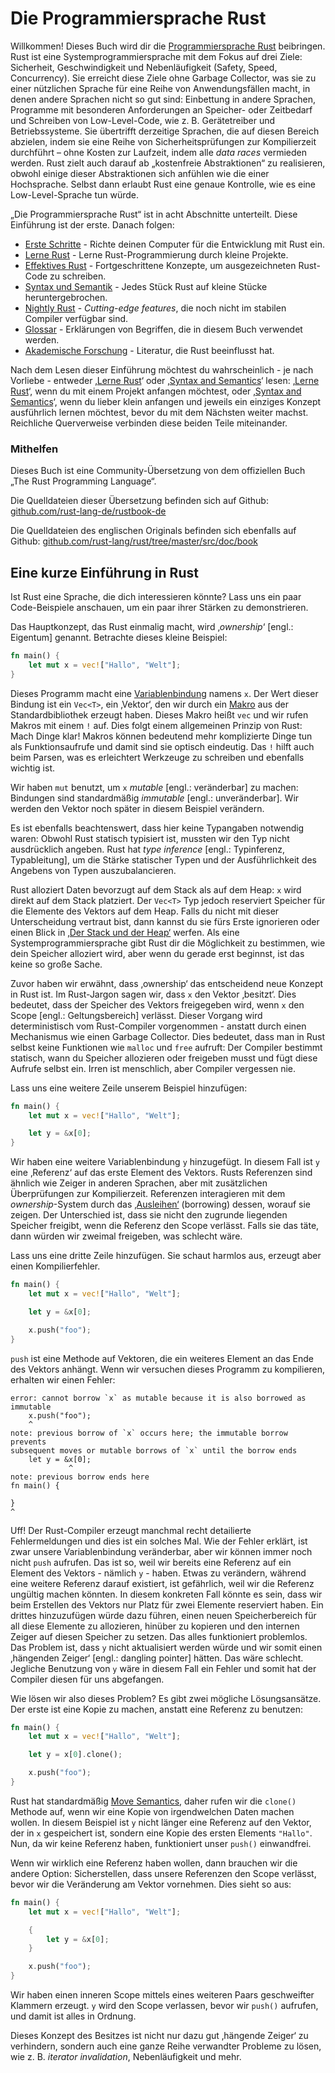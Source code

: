 # Die Programmiersprache Rust

Willkommen! Dieses Buch wird dir die [Programmiersprache Rust][rust] beibringen.
Rust ist eine Systemprogrammiersprache mit dem Fokus auf drei Ziele:
Sicherheit, Geschwindigkeit und Nebenläufigkeit (Safety, Speed, Concurrency).
Sie erreicht diese Ziele ohne Garbage Collector, was sie zu einer nützlichen Sprache
für eine Reihe von Anwendungsfällen macht, in denen andere Sprachen nicht so gut sind:
Einbettung in andere Sprachen, Programme mit besonderen Anforderungen an Speicher-
oder Zeitbedarf und Schreiben von Low-Level-Code, wie z. B. Gerätetreiber und
Betriebssysteme.
Sie übertrifft derzeitige Sprachen, die auf diesen Bereich abzielen, indem sie eine
Reihe von Sicherheitsprüfungen zur Kompilierzeit durchführt – ohne Kosten zur Laufzeit,
indem alle *data races* vermieden werden.
Rust zielt auch darauf ab „kostenfreie Abstraktionen“ zu realisieren, obwohl
einige dieser Abstraktionen sich anfühlen wie die einer Hochsprache.
Selbst dann erlaubt Rust eine genaue Kontrolle, wie es eine Low-Level-Sprache tun würde.

[rust]: https://www.rust-lang.org

„Die Programmiersprache Rust“ ist in acht Abschnitte unterteilt.
Diese Einführung ist der erste. Danach folgen:

* [Erste Schritte][es] - Richte deinen Computer für die Entwicklung mit Rust ein.
* [Lerne Rust][lr] - Lerne Rust-Programmierung durch kleine Projekte.
* [Effektives Rust][er] - Fortgeschrittene Konzepte, um ausgezeichneten Rust-Code zu schreiben.
* [Syntax und Semantik][ss] - Jedes Stück Rust auf kleine Stücke heruntergebrochen.
* [Nightly Rust][nr] - *Cutting-edge features*, die noch nicht im stabilen Compiler verfügbar sind.
* [Glossar][gl] - Erklärungen von Begriffen, die in diesem Buch verwendet werden.
* [Akademische Forschung][bi] - Literatur, die Rust beeinflusst hat.

[es]: Erste_Schritte.html
[lr]: Lerne_Rust.html
[er]: Effektives_Rust.html
[ss]: Syntax_Und_Semantik.html
[nr]: Nightly_Rust.html
[gl]: Glossar.html
[bi]: Bibliografie.html

Nach dem Lesen dieser Einführung möchtest du wahrscheinlich - je nach Vorliebe -
entweder ‚[Lerne Rust][lr]‘ oder ‚[Syntax and Semantics][ss]‘ lesen:
‚[Lerne Rust][lr]‘, wenn du mit einem Projekt anfangen möchtest,
oder ‚[Syntax and Semantics][ss]‘, wenn du lieber klein anfangen und jeweils ein
einziges Konzept ausführlich lernen möchtest, bevor du mit dem Nächsten weiter machst.
Reichliche Querverweise verbinden diese beiden Teile miteinander.

### Mithelfen
Dieses Buch ist eine Community-Übersetzung von dem offiziellen Buch „The Rust Programming Language“.

Die Quelldateien dieser Übersetzung befinden sich auf Github:
[github.com/rust-lang-de/rustbook-de](https://github.com/rust-lang-de/rustbook-de)

Die Quelldateien des englischen Originals befinden sich ebenfalls auf Github:
[github.com/rust-lang/rust/tree/master/src/doc/book](https://github.com/rust-lang/rust/tree/master/src/doc/book)

## Eine kurze Einführung in Rust

Ist Rust eine Sprache, die dich interessieren könnte? Lass uns ein paar 
Code-Beispiele anschauen, um ein paar ihrer Stärken zu demonstrieren.

Das Hauptkonzept, das Rust einmalig macht, wird ‚*ownership*‘ [engl.: Eigentum]
genannt. Betrachte dieses kleine Beispiel:

```rust
fn main() {
    let mut x = vec!["Hallo", "Welt"];
}
```

Dieses Programm macht eine [Variablenbindung][var] namens `x`. Der Wert dieser 
Bindung ist ein `Vec<T>`, ein ‚Vektor‘, den wir durch ein [Makro][macro] 
aus der Standardbibliothek erzeugt haben. Dieses Makro heißt `vec` und wir rufen 
Makros mit einem `!` auf. Dies folgt einem allgemeinen Prinzip von Rust:
Mach Dinge klar! Makros können bedeutend mehr komplizierte Dinge tun als 
Funktionsaufrufe und damit sind sie optisch eindeutig. Das `!` hilft auch beim 
Parsen, was es erleichtert Werkzeuge zu schreiben und ebenfalls wichtig ist.

Wir haben `mut` benutzt, um `x` *mutable* [engl.: veränderbar] zu machen:
Bindungen sind standardmäßig *immutable* [engl.: unveränderbar].
Wir werden den Vektor noch später in diesem Beispiel verändern.

Es ist ebenfalls beachtenswert, dass hier keine Typangaben notwendig waren: 
Obwohl Rust statisch typisiert ist, mussten wir den Typ nicht ausdrücklich 
angeben. Rust hat *type inference* [engl.: Typinferenz, Typableitung], um 
die Stärke statischer Typen und der Ausführlichkeit des Angebens von Typen 
auszubalancieren.

Rust alloziert Daten bevorzugt auf dem Stack als auf dem Heap: `x` wird direkt
auf dem Stack platziert. Der `Vec<T>` Typ jedoch reserviert Speicher für die
Elemente des Vektors auf dem Heap. Falls du nicht mit dieser Unterscheidung
vertraut bist, dann kannst du sie fürs Erste ignorieren oder einen Blick in
[‚Der Stack und der Heap‘][heap] werfen. Als eine Systemprogrammiersprache
gibt Rust dir die Möglichkeit zu bestimmen, wie dein Speicher alloziert wird,
aber wenn du gerade erst beginnst, ist das keine so große Sache.

[var]: Variablenbindung.html
[macro]: Makros.html
[heap]: Der_Stack_Und_Der_Heap.html

Zuvor haben wir erwähnt, dass ‚ownership‘ das entscheidend neue Konzept in Rust ist.
Im Rust-Jargon sagen wir, dass `x` den Vektor ‚besitzt‘. Dies bedeutet, dass der
Speicher des Vektors freigegeben wird, wenn `x` den Scope [engl.: Geltungsbereich]
verlässt. Dieser Vorgang wird deterministisch vom Rust-Compiler
vorgenommen - anstatt durch einen Mechanismus wie einen Garbage Collector.
Dies bedeutet, dass man in Rust selbst keine Funktionen wie `malloc` und
`free` aufruft: Der Compiler bestimmt statisch, wann du Speicher allozieren oder
freigeben musst und fügt diese Aufrufe selbst ein. Irren ist menschlich, aber
Compiler vergessen nie.

Lass uns eine weitere Zeile unserem Beispiel hinzufügen:

```rust
fn main() {
    let mut x = vec!["Hallo", "Welt"];

    let y = &x[0];
}
```

Wir haben eine weitere Variablenbindung `y` hinzugefügt. In diesem Fall ist
`y` eine ‚Referenz‘ auf das erste Element des Vektors. Rusts Referenzen sind
ähnlich wie Zeiger in anderen Sprachen, aber mit zusätzlichen Überprüfungen zur
Kompilierzeit. Referenzen interagieren mit dem *ownership*-System durch das
[‚Ausleihen‘][borrowing] (borrowing) dessen, worauf sie zeigen.
Der Unterschied ist, dass sie nicht den zugrunde liegenden Speicher freigibt,
wenn die Referenz den Scope verlässt. Falls sie das täte,
dann würden wir zweimal freigeben, was schlecht wäre.

[borrowing]: Referenzen_Und_Ausleihen.html

Lass uns eine dritte Zeile hinzufügen. Sie schaut harmlos aus, erzeugt aber
einen Kompilierfehler.

```rust
fn main() {
    let mut x = vec!["Hallo", "Welt"];

    let y = &x[0];

    x.push("foo");
}
```

`push` ist eine Methode auf Vektoren, die ein weiteres Element an das Ende
des Vektors anhängt. Wenn wir versuchen dieses Programm zu kompilieren, erhalten
wir einen Fehler:

```text
error: cannot borrow `x` as mutable because it is also borrowed as immutable
    x.push("foo");
    ^
note: previous borrow of `x` occurs here; the immutable borrow prevents
subsequent moves or mutable borrows of `x` until the borrow ends
    let y = &x[0];
             ^
note: previous borrow ends here
fn main() {

}
^
```
Uff! Der Rust-Compiler erzeugt manchmal recht detailierte Fehlermeldungen und dies ist
ein solches Mal. Wie der Fehler erklärt, ist zwar unsere Variablenbindung veränderbar,
aber wir können immer noch nicht `push` aufrufen. Das ist so, weil wir bereits
eine Referenz auf ein Element des Vektors - nämlich `y` - haben. Etwas zu verändern,
während eine weitere Referenz darauf existiert, ist gefährlich, weil wir die
Referenz ungültig machen könnten. In diesem konkreten Fall könnte es sein, dass
wir beim Erstellen des Vektors nur Platz für zwei Elemente reserviert haben.
Ein drittes hinzuzufügen würde dazu führen, einen neuen Speicherbereich für all
diese Elemente zu allozieren, hinüber zu kopieren und den internen Zeiger auf
diesen Speicher zu setzen. Das alles funktioniert problemlos. Das Problem ist,
dass `y` nicht aktualisiert werden würde und wir somit einen ‚hängenden Zeiger‘
[engl.: dangling pointer] hätten. Das wäre schlecht. Jegliche Benutzung von `y` wäre in
diesem Fall ein Fehler und somit hat der Compiler diesen für uns abgefangen.

Wie lösen wir also dieses Problem? Es gibt zwei mögliche Lösungsansätze.
Der erste ist eine Kopie zu machen, anstatt eine Referenz zu benutzen:

```rust
fn main() {
    let mut x = vec!["Hallo", "Welt"];

    let y = x[0].clone();

    x.push("foo");
}
```

Rust hat standardmäßig [Move Semantics][move], daher rufen wir die `clone()`
Methode auf, wenn wir eine Kopie von irgendwelchen Daten machen wollen.
In diesem Beispiel ist `y` nicht länger eine Referenz auf den Vektor, der in `x`
gespeichert ist, sondern eine Kopie des ersten Elements `"Hallo"`. Nun, da wir
keine Referenz haben, funktioniert unser `push()` einwandfrei.

[move]: Besitz#move-semantics

Wenn wir wirklich eine Referenz haben wollen, dann brauchen wir die andere
Option: Sicherstellen, dass unsere Referenzen den Scope verlässt, bevor wir die
Veränderung am Vektor vornehmen. Dies sieht so aus:

```rust
fn main() {
    let mut x = vec!["Hallo", "Welt"];

    {
        let y = &x[0];
    }

    x.push("foo");
}
```

Wir haben einen inneren Scope mittels eines weiteren Paars geschweifter Klammern
erzeugt. `y` wird den Scope verlassen, bevor wir `push()` aufrufen, und damit
ist alles in Ordnung.

Dieses Konzept des Besitzes ist nicht nur dazu gut ‚hängende Zeiger‘ zu verhindern,
sondern auch eine ganze Reihe verwandter Probleme zu lösen, wie z. B.
*iterator invalidation*, Nebenläufigkeit und mehr.
